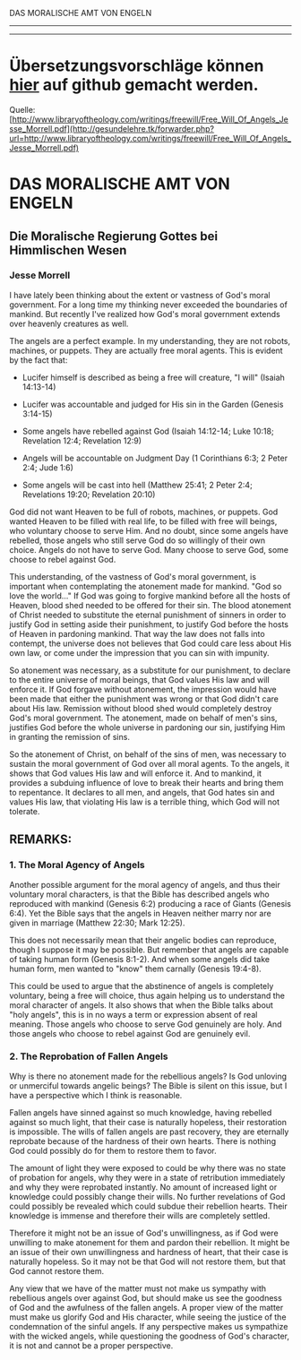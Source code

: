 <!--t DAS MORALISCHE AMT VON ENGELN - in Arbeit (0% übersetzt) t-->
<!--d d-->

DAS MORALISCHE AMT VON ENGELN

- - - 
- - -

# Übersetzungsvorschläge können [hier](https://github.com/gesundelehre/gesundelehre_translate/blob/master/content/freier-wille-kontra-totale-verderbtheit/das-moralische-amt-von-engeln.md) auf github gemacht werden.

Quelle: [http://www.libraryoftheology.com/writings/freewill/Free_Will_Of_Angels_Jesse_Morrell.pdf](http://gesundelehre.tk/forwarder.php?url=http://www.libraryoftheology.com/writings/freewill/Free_Will_Of_Angels_Jesse_Morrell.pdf)


# DAS MORALISCHE AMT VON ENGELN
## Die Moralische Regierung Gottes bei Himmlischen Wesen

### Jesse Morrell

I have lately been thinking about the extent or vastness of God's moral government. For a long time my thinking never exceeded the boundaries of mankind. But recently I've realized how God's moral government extends over heavenly creatures as well.

The angels are a perfect example. In my understanding, they are not robots, machines, or puppets. They are actually free moral agents. This is evident by the fact that:

- Lucifer himself is described as being a free will creature, "I will" (Isaiah 14:13-14)

- Lucifer was accountable and judged for His sin in the Garden (Genesis 3:14-15)

- Some angels have rebelled against God (Isaiah 14:12-14; Luke 10:18; Revelation 12:4; Revelation 12:9)

- Angels will be accountable on Judgment Day (1 Corinthians 6:3; 2 Peter 2:4; Jude 1:6)

- Some angels will be cast into hell (Matthew 25:41; 2 Peter 2:4; Revelations 19:20; Revelation 20:10)

God did not want Heaven to be full of robots, machines, or puppets. God wanted Heaven to be filled with real life, to be filled with free will beings, who voluntary choose to serve Him. And no doubt, since some angels have rebelled, those angels who still serve God do so willingly of their own choice. Angels do not have to serve God. Many choose to serve God, some choose to rebel against God.

This understanding, of the vastness of God's moral government, is important when contemplating the atonement made for mankind. "God so love the world..." If God was going to forgive mankind before all the hosts of Heaven, blood shed needed to be offered for their sin. The blood atonement of Christ needed to substitute the eternal punishment of sinners in order to justify God in setting aside their punishment, to justify God before the hosts of Heaven in pardoning mankind. That way the law does not falls into contempt, the universe does not believes that God could care less about His own law, or come under the impression that you can sin with impunity.

So atonement was necessary, as a substitute for our punishment, to declare to the entire universe of moral beings, that God values His law and will enforce it. If God forgave without atonement, the impression would have been made that either the punishment was wrong or that God didn't care about His law. Remission without blood shed would completely destroy God's moral government. The atonement, made on behalf of men's sins, justifies God before the whole universe in pardoning our sin, justifying Him in granting the remission of sins.

So the atonement of Christ, on behalf of the sins of men, was necessary to sustain the moral government of God over all moral agents. To the angels, it shows that God values His law and will enforce it. And to mankind, it provides a subduing influence of love to break their hearts and bring them to repentance. It declares to all men, and angels, that God hates sin and values His law, that violating His law is a terrible thing, which God will not tolerate.

## REMARKS:

### 1\. The Moral Agency of Angels

Another possible argument for the moral agency of angels, and thus their voluntary moral characters, is that the Bible has described angels who reproduced with mankind (Genesis 6:2) producing a race of Giants (Genesis 6:4). Yet the Bible says that the angels in Heaven neither marry nor are given in marriage (Matthew 22:30; Mark 12:25).

This does not necessarily mean that their angelic bodies can reproduce, though I suppose it may be possible. But remember that angels are capable of taking human form (Genesis 8:1-2). And when some angels did take human form, men wanted to "know" them carnally (Genesis 19:4-8).

This could be used to argue that the abstinence of angels is completely voluntary, being a free will choice, thus again helping us to understand the moral character of angels. It also shows that when the Bible talks about "holy angels", this is in no ways a term or expression absent of real meaning. Those angels who choose to serve God genuinely are holy. And those angels who choose to rebel against God are genuinely evil.


### 2\. The Reprobation of Fallen Angels

Why is there no atonement made for the rebellious angels? Is God unloving or unmerciful towards angelic beings? The Bible is silent on this issue, but I have a perspective which I think is reasonable.

Fallen angels have sinned against so much knowledge, having rebelled against so much light, that their case is naturally hopeless, their restoration is impossible. The wills of fallen angels are past recovery, they are eternally reprobate because of the hardness of their own hearts. There is nothing God could possibly do for them to restore them to favor.

The amount of light they were exposed to could be why there was no state of probation for angels, why they were in a state of retribution immediately and why they were reprobated instantly. No amount of increased light or knowledge could possibly change their wills. No further revelations of God could possibly be revealed which could subdue their rebellion hearts. Their knowledge is immense and therefore their wills are completely settled.

Therefore it might not be an issue of God's unwillingness, as if God were unwilling to make atonement for them and pardon their rebellion. It might be an issue of their own unwillingness and hardness of heart, that their case is naturally hopeless. So it may not be that God will not restore them, but that God cannot restore them.

Any view that we have of the matter must not make us sympathy with rebellious angels over against God, but should make us see the goodness of God and the awfulness of the fallen angels. A proper view of the matter must make us glorify God and His character, while seeing the justice of the condemnation of the sinful angels. If any perspective makes us sympathize with the wicked angels, while questioning the goodness of God's character, it is not and cannot be a proper perspective.